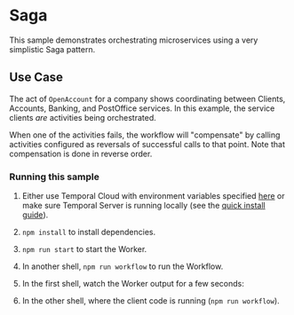 # Saga

This sample demonstrates orchestrating microservices using a very simplistic Saga pattern.

## Use Case

The act of `OpenAccount` for a company shows coordinating between Clients, Accounts, Banking, and
PostOffice services. In this example, the service clients _are_ activities being orchestrated.

When one of the activities fails, the workflow will "compensate" by calling activities configured
as reversals of successful calls to that point. Note that compensation is done in reverse order.

### Running this sample

1. Either use Temporal Cloud with environment variables specified [here](https://docs.temporal.io/docs/typescript/security/#connecting-to-temporal-cloud-with-mtls) or make sure Temporal Server is running locally (see the [quick install guide](https://docs.temporal.io/docs/server/quick-install/)).
1. `npm install` to install dependencies.
1. `npm run start` to start the Worker.
1. In another shell, `npm run workflow` to run the Workflow.
1. In the first shell, watch the Worker output for a few seconds:

1. In the other shell, where the client code is running (`npm run workflow`).
